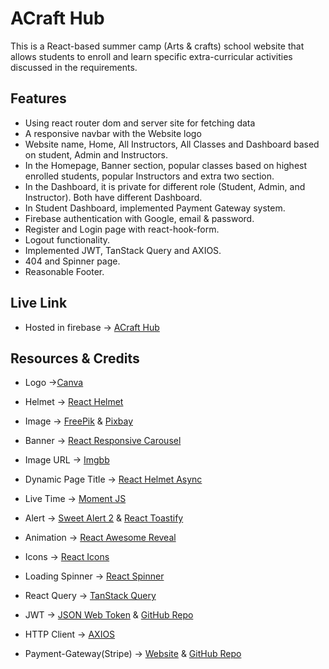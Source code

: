 # ACraft Hub

This is a React-based summer camp (Arts & crafts) school website that allows students to enroll and learn specific extra-curricular activities discussed in the requirements.

## Features

- Using react router dom and server site for fetching data
- A responsive navbar with the Website logo
- Website name, Home, All Instructors, All Classes and Dashboard based on student, Admin and Instructors.
- In the Homepage, Banner section, popular classes based on highest enrolled students, popular Instructors and extra two section.
- In the Dashboard, it is private for different role (Student, Admin, and Instructor). Both have different Dashboard.
- In Student Dashboard, implemented Payment Gateway system.
- Firebase authentication with Google, email & password.
- Register and Login page with react-hook-form.
- Logout functionality.
- Implemented JWT, TanStack Query and AXIOS.
- 404 and Spinner page.
- Reasonable Footer.

## Live Link

- Hosted in firebase -> [ACraft Hub]()

## Resources & Credits

- Logo ->[Canva](https://www.canva.com/)

- Helmet -> [React Helmet](https://www.npmjs.com/package/react-helmet)

- Image -> [FreePik](https://www.freepik.com/) & [Pixbay](https://pixabay.com/)

- Banner -> [React Responsive Carousel](https://www.npmjs.com/package/react-responsive-carousel)

- Image URL -> [Imgbb](https://imgbb.com/)

- Dynamic Page Title -> [React Helmet Async](https://www.npmjs.com/package/react-helmet-async?activeTab=versions)

- Live Time -> [Moment JS](https://momentjs.com/)

- Alert -> [Sweet Alert 2](https://sweetalert2.github.io/) & [React Toastify](https://www.npmjs.com/package/react-toastify)

- Animation -> [React Awesome Reveal](https://www.npmjs.com/package/react-awesome-reveal)

- Icons -> [React Icons](https://react-icons.github.io/react-icons/)

- Loading Spinner -> [React Spinner](https://www.npmjs.com/package/react-spinners)

- React Query -> [TanStack Query](https://tanstack.com/query/latest)

- JWT -> [JSON Web Token](https://jwt.io/) & [GitHub Repo](https://github.com/auth0/node-jsonwebtoken)

- HTTP Client -> [AXIOS](https://axios-http.com/docs/intro)

- Payment-Gateway(Stripe) -> [Website](https://stripe.com/docs/stripe-js/react) & [GitHub Repo](https://github.com/stripe/react-stripe-js)
